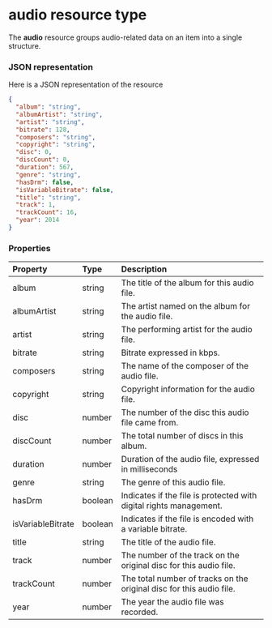 # audio resource type

The **audio** resource groups audio-related data on an item into a single structure.

### JSON representation

Here is a JSON representation of the resource

<!-- {
  "blockType": "resource",
  "optionalProperties": [

  ],
  "@odata.type": "microsoft.graph.audio"
}-->
```json
{
  "album": "string",
  "albumArtist": "string",
  "artist": "string",
  "bitrate": 128,
  "composers": "string",
  "copyright": "string",
  "disc": 0,
  "discCount": 0,
  "duration": 567,
  "genre": "string",
  "hasDrm": false,
  "isVariableBitrate": false,
  "title": "string",
  "track": 1,
  "trackCount": 16,
  "year": 2014
}
```

### Properties

| Property          | Type    | Description                                                          |
|:------------------|:--------|:---------------------------------------------------------------------|
| album             | string  | The title of the album for this audio file.                          |
| albumArtist       | string  | The artist named on the album for the audio file.                    |
| artist            | string  | The performing artist for the audio file.                            |
| bitrate           | string  | Bitrate expressed in kbps.                                           |
| composers         | string  | The name of the composer of the audio file.                          |
| copyright         | string  | Copyright information for the audio file.                            |
| disc              | number  | The number of the disc this audio file came from.                    |
| discCount         | number  | The total number of discs in this album.                             |
| duration          | number  | Duration of the audio file, expressed in milliseconds                |
| genre             | string  | The genre of this audio file.                                        |
| hasDrm            | boolean | Indicates if the file is protected with digital rights management.   |
| isVariableBitrate | boolean | Indicates if the file is encoded with a variable bitrate.            |
| title             | string  | The title of the audio file.                                         |
| track             | number  | The number of the track on the original disc for this audio file.    |
| trackCount        | number  | The total number of tracks on the original disc for this audio file. |
| year              | number  | The year the audio file was recorded.                                |

<!-- uuid: 8fcb5dbc-d5aa-4681-8e31-b001d5168d79
2015-10-25 14:57:30 UTC -->
<!-- {
  "type": "#page.annotation",
  "description": "audio resource",
  "keywords": "",
  "section": "documentation",
  "tocPath": ""
}-->
